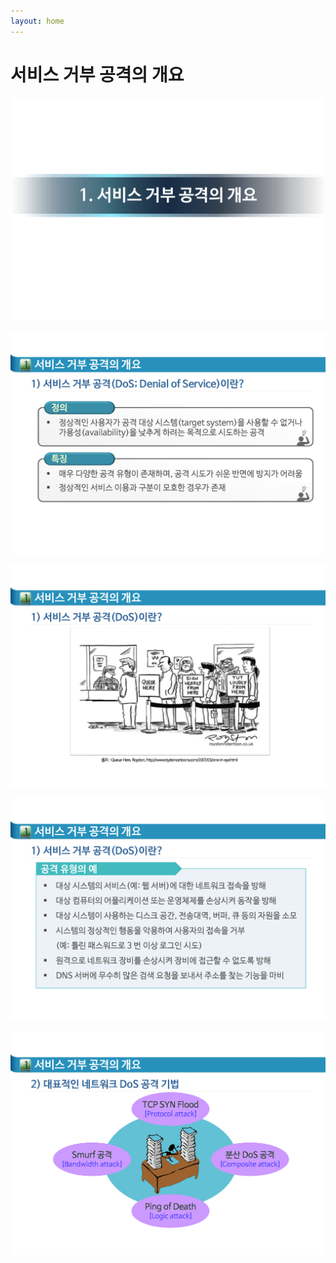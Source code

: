```yaml
---
layout: home
---
```


# 서비스 거부 공격의 개요

![](./img/security02_05.png)

![](./img/security02_06.png)

![](./img/security02_07.png)

![](./img/security02_08.png)

![](./img/security02_09.png)



